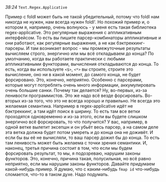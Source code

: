 _38:24_ `Text.Regex.Applicative`

Пример с foldl может быть не такой убедительный, потому что foldl нам никогда не нужен, нам всегда нужен foldl'. Но похожий пример и, о котором я, например, очень волнуюсь - у меня есть такая библиотека regex-applicative. Это регулярные выражения с аппликативным интерфейсом. То есть вы пишите парсер-комбинаторы аппликативные и они работают, как регулярные выражения, а не как бэктреккинг-парсеры. И там возникает вопрос - мы промежуточные результаты вычисляем строго, энергично или мы всё откладываем до конца? По умолчанию, когда вы работаете практически с любыми аппликативными функторами, вычисления откладываются до конца. То есть, когда вы используете `<$>`, `<*>` вы строите, строите это вычисление, оно ни в какой момент, до самого конца, не будет форсировано. Это, конечно, неприятно. Особенно с парсерами, которые могут потреблять очень много информации, аккумулировать очень большие санки. Почему так делается? Ну, во-первых, из-за ленивости программистов. Это же надо всё везде форсировать. Во-вторых из-за того, что это не всегда хорошо и правильно. Не всегда это желаемая семантика. Например в regex-applicative идёт не бэктреккинг, а там идёт поиск в ширину. То есть там все ветки проходятся одновременно и из-за этого, если вы будете слишком энергично всё форсировать, то что получится? У вас, например, в одной ветке вылетит эксепшн и он убьёт весь парсер, а на самом деле эта ветка должна будет потом умереть и до конца она не доживёт. И если бы вы её не вычисляли, то ваш парсер дожил бы до конца. То есть там ленивость может быть желаема с точки зрения семантики. И, наконец, третья причина состоит в том, что если мы будем форсировать результат, то мы, я подозреваю, нарушим законы функторов. Это, конечно, причина такая, полусильная, но всё равно неприятно, если мы нарушим законы функторов. Давайте придумаем какой-нибудь пример. Я думаю, что с каким-нибудь `fmap id` что-нибудь сломается, что-то в таком духе. Надо подумать.
